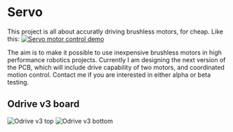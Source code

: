 # Servo
This project is all about accuratly driving brushless motors, for cheap.
Like this:
[![Servo motor control demo](https://j.gifs.com/lYx7k6.gif)](https://www.youtube.com/watch?v=WT4E5nb3KtY)

The aim is to make it possible to use inexpensive brushless motors in high performance robotics projects.
Currently I am designing the next version of the PCB, which will include drive capability of two motors, and coordinated motion control.
Contact me if you are interested in either alpha or beta testing.

## Odrive v3 board
![Odrive v3 top](https://github.com/madcowswe/Servo/blob/master/two_ax_PCB/OdriveTop.PNG)
![Odrive v3 bottom](https://github.com/madcowswe/Servo/blob/master/two_ax_PCB/OdriveBot.PNG)
